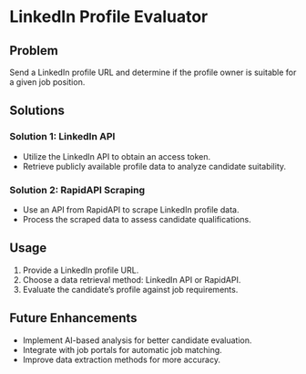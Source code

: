 # LinkedIn Profile Evaluator

## Problem
Send a LinkedIn profile URL and determine if the profile owner is suitable for a given job position.

## Solutions

### Solution 1: LinkedIn API
- Utilize the LinkedIn API to obtain an access token.
- Retrieve publicly available profile data to analyze candidate suitability.

### Solution 2: RapidAPI Scraping
- Use an API from RapidAPI to scrape LinkedIn profile data.
- Process the scraped data to assess candidate qualifications.

## Usage
1. Provide a LinkedIn profile URL.
2. Choose a data retrieval method: LinkedIn API or RapidAPI.
3. Evaluate the candidate’s profile against job requirements.

## Future Enhancements
- Implement AI-based analysis for better candidate evaluation.
- Integrate with job portals for automatic job matching.
- Improve data extraction methods for more accuracy.

